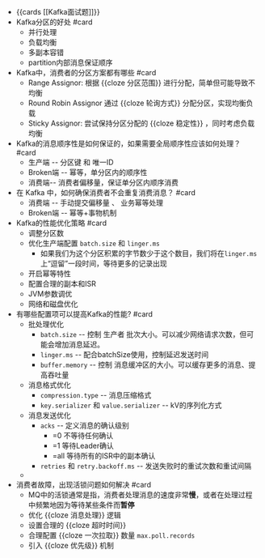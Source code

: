 - {{cards [[Kafka面试题]]}}
- Kafka分区的好处 #card
	- 并行处理
	- 负载均衡
	- 多副本容错
	- partition内部消息保证顺序
- Kafka中，消费者的分区方案都有哪些 #card
	- Range Assignor: 根据 {{cloze 分区范围}} 进行分配，简单但可能导致不均衡
	- Round Robin Assignor 通过 {{cloze 轮询方式}} 分配分区，实现均衡负载
	- Sticky Assignor: 尝试保持分区分配的 {{cloze 稳定性}} ，同时考虑负载均衡
- Kafka的消息顺序性是如何保证的，如果需要全局顺序性应该如何处理？#card
	- 生产端 -- 分区键 和 唯一ID
	- Broken端 -- 幂等，单分区内的顺序性
	- 消费端-- 消费者偏移量，保证单分区内顺序消费
- 在 Kafka 中，如何确保消费者不会重复消费消息？ #card
	- 消费端 -- 手动提交偏移量 、 业务幂等处理
	- Broken端 -- 幂等+事物机制
- Kafka的性能优化策略 #card
	- 调整分区数
	- 优化生产端配置 `batch.size` 和 `linger.ms`
		- 如果我们为这个分区积累的字节数少于这个数目，我们将在`linger.ms`上“逗留”一段时间，等待更多的记录出现
	- 开启幂等特性
	- 配置合理的副本和ISR
	- JVM参数调优
	- 网络和磁盘优化
- 有哪些配置项可以提高Kafka的性能? #card
	- 批处理优化
		- `batch.size` -- 控制 生产者 批次大小。可以减少网络请求次数，但可能会增加消息延迟。
		- `linger.ms` -- 配合batchSize使用，控制延迟发送时间
		- `buffer.memory` -- 控制 消息缓冲区的大小。可以缓存更多的消息、提高吞吐量
	- 消息格式优化
		- `compression.type` -- 消息压缩格式
		- `key.serializer` 和 `value.serializer` -- kV的序列化方式
	- 消息发送优化
		- `acks` -- 定义消息的确认级别
			- =0 不等待任何确认
			- =1 等待Leader确认
			- =all 等待所有的ISR中的副本确认
		- `retries` 和 `retry.backoff.ms` -- 发送失败时的重试次数和重试间隔
	-
- 消费者故障，出现活锁问题如何解决 #card
	- MQ中的活锁通常是指，消费者处理消息的速度非常**慢**，或者在处理过程中频繁地因为等待某些条件而**暂停**
	- 优化 {{cloze 消息处理}} 逻辑
	- 设置合理的 {{cloze 超时时间}}
	- 合理配置 {{cloze 一次拉取}} 数量 `max.poll.records`
	- 引入 {{cloze 优先级}} 机制